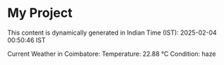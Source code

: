 # My Project

This content is dynamically generated in Indian Time (IST): 2025-02-04 00:50:46 IST


Current Weather in Coimbatore:
Temperature: 22.88 °C
Condition: haze

